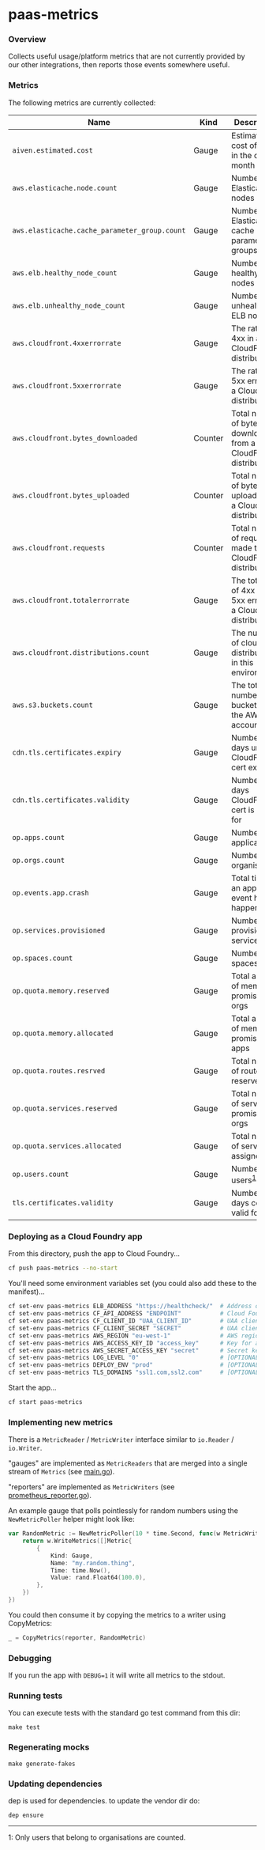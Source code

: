 # paas-metrics

### Overview

Collects useful usage/platform metrics that are not currently provided by our other integrations, then reports those events somewhere useful.

### Metrics

The following metrics are currently collected:

| Name | Kind | Description | Tags |
| --- | --- | --- | --- |
|`aiven.estimated.cost` | Gauge | Estimated cost of Aiven in the current month | |
|`aws.elasticache.node.count` | Gauge | Number of Elasticache nodes | |
|`aws.elasticache.cache_parameter_group.count` | Gauge | Number of Elasticache cache parameter groups | |
|`aws.elb.healthy_node_count` | Gauge | Number of healthy ELB nodes | |
|`aws.elb.unhealthy_node_count` | Gauge | Number of unhealthy ELB nodes | |
|`aws.cloudfront.4xxerrorrate` | Gauge | The rate of 4xx in a CloudFront distribution | `distribution_id` |
|`aws.cloudfront.5xxerrorrate` | Gauge | The rate of 5xx errors in a CloudFront distribution | `distribution_id` |
|`aws.cloudfront.bytes_downloaded` | Counter | Total number of bytes downloaded from a CloudFront distribution | `distribution_id` |
|`aws.cloudfront.bytes_uploaded` | Counter | Total number of bytes uploaded to a CloudFront distribution | `distribution_id` |
|`aws.cloudfront.requests` | Counter | Total number of requests made to a CloudFront distribution | `distribution_id` |
|`aws.cloudfront.totalerrorrate` | Gauge | The total rate of 4xx and 5xx errors in a CloudFront distribution | `distribution_id` |
|`aws.cloudfront.distributions.count` | Gauge | The number of cloudfront distributions in this environment | |
|`aws.s3.buckets.count` | Gauge | The total number of buckets in the AWS account | |
|`cdn.tls.certificates.expiry` | Gauge | Number of days until a CloudFront cert expires | `hostname` |
|`cdn.tls.certificates.validity` | Gauge | Number of days CloudFront cert is valid for | `hostname` |
|`op.apps.count` | Gauge | Number of applications | `state`, `trial_org` |
|`op.orgs.count` | Gauge | Number of organisations | `quota` |
|`op.events.app.crash` | Gauge | Total times an app crash event has happened | |
|`op.services.provisioned` | Gauge | Number of provisioned services | `type`, `trial_org`, `free_service` |
|`op.spaces.count` | Gauge | Number of spaces | |
|`op.quota.memory.reserved` | Gauge | Total amount of memory promised to orgs | |
|`op.quota.memory.allocated` | Gauge | Total amount of memory promised to apps | |
|`op.quota.routes.resrved` | Gauge | Total number of routes reserved | |
|`op.quota.services.reserved` | Gauge | Total number of services promised to orgs | |
|`op.quota.services.allocated` | Gauge | Total number of services assigned | |
|`op.users.count` | Gauge | Number of users<sup>[1](#f1)</sup> | |
|`tls.certificates.validity` | Gauge | Number of days cert is valid for | `hostname` |

### Deploying as a Cloud Foundry app

From this directory, push the app to Cloud Foundry...

```bash
cf push paas-metrics --no-start
```

You'll need some environment variables set (you could also add these to the manifest)...

```bash
cf set-env paas-metrics ELB_ADDRESS "https://healthcheck/"  # Address of an ELB to check
cf set-env paas-metrics CF_API_ADDRESS "ENDPOINT"           # Cloud Foundry API endpoint URL
cf set-env paas-metrics CF_CLIENT_ID "UAA_CLIENT_ID"        # UAA client with cloud_foundry.global_auditor scope
cf set-env paas-metrics CF_CLIENT_SECRET "SECRET"           # UAA client secret
cf set-env paas-metrics AWS_REGION "eu-west-1"              # AWS region your CloudFront distributions are in
cf set-env paas-metrics AWS_ACCESS_KEY_ID "access_key"      # Key for a user capable of listing CloudFront distributions
cf set-env paas-metrics AWS_SECRET_ACCESS_KEY "secret"      # Secret key for the user above
cf set-env paas-metrics LOG_LEVEL "0"                       # [OPTIONAL] set to 0 for more detailed logs
cf set-env paas-metrics DEPLOY_ENV "prod"                   # [OPTIONAL] set to tag metrics with env
cf set-env paas-metrics TLS_DOMAINS "ssl1.com,ssl2.com"     # [OPTIONAL] csv list of domains to monitor TLS certs for
```

Start the app...

```bash
cf start paas-metrics
```


### Implementing new metrics

There is a `MetricReader` / `MetricWriter` interface similar to `io.Reader` / `io.Writer`.

"gauges" are implemented as `MetricReaders` that are merged into a single stream of `Metrics` (see [main.go](main.go)).

"reporters" are implemented as `MetricWriters` (see [prometheus_reporter.go](prometheus_reporter.go)).

An example gauge that polls pointlessly for random numbers using the `NewMetricPoller` helper might look like:

```go
var RandomMetric := NewMetricPoller(10 * time.Second, func(w MetricWriter) error {
	return w.WriteMetrics([]Metric{
		{
			Kind: Gauge,
			Name: "my.random.thing",
			Time: time.Now(),
			Value: rand.Float64(100.0),
		},
	})
})

```

You could then consume it by copying the metrics to a writer using CopyMetrics:

```go
_ = CopyMetrics(reporter, RandomMetric)
```

### Debugging

If you run the app with `DEBUG=1` it will write all metrics to the stdout.

### Running tests

You can execute tests with the standard go test command from this dir:

```
make test
```

### Regenerating mocks

```
make generate-fakes
```

### Updating dependencies

dep is used for dependencies. to update the vendor dir do:

```
dep ensure
```

---

<a name="f1">1</a>: Only users that belong to organisations are counted.
